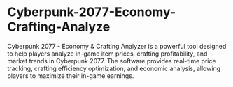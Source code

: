 # Cyberpunk-2077-Economy-Crafting-Analyze
Cyberpunk 2077 - Economy &amp; Crafting Analyzer is a powerful tool designed to help players analyze in-game item prices, crafting profitability, and market trends in Cyberpunk 2077. The software provides real-time price tracking, crafting efficiency optimization, and economic analysis, allowing players to maximize their in-game earnings. 
